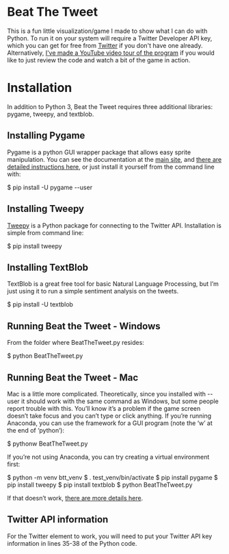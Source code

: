 # Beat The Tweet
This is a fun little visualization/game I made to show what I can do with Python.  To run it on your system will require a Twitter Developer API key, which you can get for free from [Twitter](https://apps.twitter.com/) if you don't have one already.  Alternatively, [I've made a YouTube video tour of the program](https://youtu.be/B5bVpq8HzmM) if you would like to just review the code and watch a bit of the game in action.

# Installation

In addition to Python 3, Beat the Tweet requires three additional libraries:  pygame, tweepy, and textblob.

## Installing Pygame
Pygame is a python GUI wrapper package that allows easy sprite manipulation.  You can see the documentation at the [main site](http://www.pygame.org/), and [there are detailed instructions here](https://www.pygame.org/wiki/GettingStarted), or just install it yourself from the command line with:

$ pip install -U pygame --user

## Installing Tweepy
[Tweepy](http://docs.tweepy.org/en/v3.6.0/getting_started.html#hello-tweepy) is a Python package for connecting to the Twitter API.  Installation is simple from command line:

$ pip install tweepy

## Installing TextBlob
TextBlob is a great free tool for basic Natural Language Processing, but I’m just using it to run a simple sentiment analysis on the tweets.

$ pip install -U textblob

## Running Beat the Tweet - Windows
From the folder where BeatTheTweet.py resides:

$ python BeatTheTweet.py

## Running Beat the Tweet - Mac
Mac is a little more complicated.  Theoretically, since you installed with --user it should work with the same command as Windows, but some people report trouble with this.  You’ll know it’s a problem if the game screen doesn’t take focus and you can’t type or click anything.  If you’re running Anaconda, you can use the framework for a GUI program (note the ‘w’ at the end of ‘python’):

$ pythonw BeatTheTweet.py

If you’re not using Anaconda, you can try creating a virtual environment first:

$ python -m venv btt_venv
$ . test_venv/bin/activate
$ pip install pygame
$ pip install tweepy
$ pip install textblob
$ python BeatTheTweet.py

If that doesn’t work, [there are more details here](https://github.com/pygame/pygame/issues/203#issuecomment-365798598).

## Twitter API information
For the Twitter element to work, you will need to put your Twitter API key information in lines 35-38 of the Python code.

